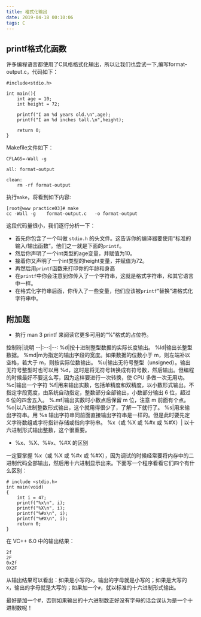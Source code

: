 ```yaml
---
title: 格式化输出
date: 2019-04-18 00:10:06
tags: C
---
```


## printf格式化函数

许多编程语言都使用了C风格格式化输出，所以让我们也尝试一下,编写format-output.c，代码如下：

```
#include<stdio.h>

int main(){
    int age = 10;
    int height = 72;

    printf("I am %d years old.\n",age);
    printf("I am %d inches tall.\n",height);

    return 0;
}
```

Makefile文件如下：
```
CFLAGS=-Wall -g

all: format-output

clean:
    rm -rf format-output
```

执行`make`，将看到如下内容:
```
[root@www practice03]# make
cc -Wall -g    format-output.c   -o format-output
```

这段代码量很小，我们逐行分析一下：

* 首先你包含了一个叫做 `stdio.h` 的头文件。这告诉你的编译器要使用“标准的输入/输出函数”。他们之一就是下面的`printf`。
* 然后你声明了一个int类型的age变量，并赋值为10。
* 接着你又声明了一个int类型的height变量，并赋值为72。
* 再然后用`printf`函数来打印你的年龄和身高
* 在`printf`中你会注意到你传入了一个字符串，这就是格式字符串，和其它语言中一样。
* 在格式化字符串后面，你传入了一些变量，他们应该被`printf`“替换”进格式化字符串中。

## 附加题

* 执行 man 3 printf 来阅读它更多可用的“%”格式的占位符。

控制符|说明
--|:--:|--:
%d|按十进制整型数据的实际长度输出。
%ld|输出长整型数据。
%md|m为指定的输出字段的宽度。如果数据的位数小于 m，则左端补以空格，若大于 m，则按实际位数输出。
%u|输出无符号整型（unsigned）。输出无符号整型时也可以用 %d，这时是将无符号转换成有符号数，然后输出。但编程的时候最好不要这么写，因为这样要进行一次转换，使 CPU 多做一次无用功。
%c|输出一个字符
%f|用来输出实数，包括单精度和双精度，以小数形式输出。不指定字段宽度，由系统自动指定，整数部分全部输出，小数部分输出 6 位，超过 6 位的四舍五入。
%.mf|输出实数时小数点后保留 m 位，注意 m 前面有个点。
%o|以八进制整数形式输出，这个就用得很少了，了解一下就行了。
%s|用来输出字符串。用 %s 输出字符串同前面直接输出字符串是一样的。但是此时要先定义字符数组或字符指针存储或指向字符串。
%x（或 %X 或 %#x 或 %#X）| 以十六进制形式输出整数，这个很重要。

* %x、%X、%#x、%#X 的区别

一定要掌握 %x（或 %X 或 %#x 或 %#X），因为调试的时候经常要将内存中的二进制代码全部输出，然后用十六进制显示出来。下面写一个程序看看它们四个有什么区别：

```
# include <stdio.h>
int main(void)
{
    int i = 47;
    printf("%x\n", i);   
    printf("%X\n", i);   
    printf("%#x\n", i);   
    printf("%#X\n", i);   
    return 0;
}
```

在 VC++ 6.0 中的输出结果：
```
2f
2F
0x2f
0X2F
```

从输出结果可以看出：如果是小写的`x`，输出的字母就是小写的；如果是大写的`X`，输出的字母就是大写的；如果加一个`#`，就以标准的十六进制形式输出。

最好是加一个#，否则如果输出的十六进制数正好没有字母的话会误认为是一个十进制数呢！
